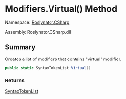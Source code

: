 # Modifiers\.Virtual\(\) Method

Namespace: [Roslynator.CSharp](../../README.md)

Assembly: Roslynator\.CSharp\.dll

## Summary

Creates a list of modifiers that contains "virtual" modifier\.

```csharp
public static SyntaxTokenList Virtual()
```

### Returns

[SyntaxTokenList](https://docs.microsoft.com/en-us/dotnet/api/microsoft.codeanalysis.syntaxtokenlist)

